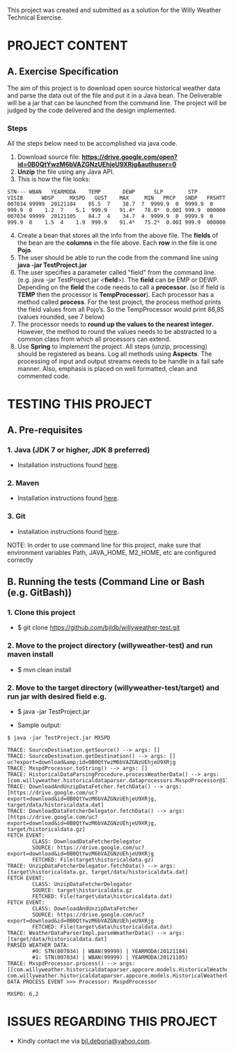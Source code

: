 This project was created and submitted as a solution for the Willy Weather Technical Exercise.

# PROJECT CONTENT

## A. Exercise Specification

The aim of this project is to download open source historical weather data and parse the data out of the file and put it in a
Java bean. The Deliverable will be a jar that can be launched from the command line. The project will be judged by the
code delivered and the design implemented. 

### Steps

All the steps below need to be accomplished via java code.

  1. Download source file: **https://drive.google.com/open?id=0B0QtYwzM6bVAZGNzUEhjeU9XRjg&authuser=0**
  2. **Unzip** the file using any Java API.
  3. This is how the file looks:
  
```  
STN--- WBAN   YEARMODA    TEMP       DEWP      SLP        STP       VISIB      WDSP     MXSPD   GUST    MAX     MIN   PRCP   SNDP   FRSHTT
007034 99999  20121104    85.5  7    38.7  7  9999.9  0  9999.9  0  999.9  0    1.2  7    5.1  999.9    91.4*   78.8*  0.00I 999.9  000000
007034 99999  20121105    84.7  4    34.7  4  9999.9  0  9999.9  0  999.9  0    1.5  4    1.9  999.9    91.4*   75.2*  0.00I 999.9  000000
```

  4. Create a bean that stores all the info from the above file. The **fields** of the bean are the **columns** in the file above. Each **row** in the file is one **Pojo**.
  5. The user should be able to run the code from the command line using **java -jar TestProject.jar**
  6. The user specifies a parameter called "field" from the command line. (e.g. java -jar TestProject.jar <**field**>). The **field** can be  EMP or DEWP. Depending on the **field** the code needs to call a **processor**. (so if field is **TEMP** then the processor is **TempProcessor**). Each processor has a method called **process**. For the test project, the process method prints the field values from all Pojo’s. So the TempProcessor would print 86,85 (values rounded, see 7 below)
  7. The processor needs to **round up the values to the nearest integer**. However, the method to round the values needs to be abstracted to a common class from which all processors can extend.
  8. Use **Spring** to implement the project. All steps (unzip, processing) should be registered as beans. Log all methods using **Aspects**. The processing of input and output streams needs to be handle in a fail safe manner. Also, emphasis is placed on well formatted, clean and commented code.

# TESTING THIS PROJECT

## A. Pre-requisites

### 1. Java (JDK 7 or higher, JDK 8 preferred) 
  - Installation instructions found [here](http://docs.oracle.com/javase/7/docs/webnotes/install/windows/jdk-installation-windows.html).
### 2. Maven 
  - Installation instructions found [here](https://maven.apache.org/install.html).
### 3. Git 
  - Installation instructions found [here](https://www.atlassian.com/git/tutorials/install-git).
	
NOTE: In order to use command line for this project, make sure that environment variables Path, JAVA_HOME, M2_HOME, etc are configured correctly

## B. Running the tests (Command Line or Bash (e.g. GitBash))

### 1. Clone this project
  - $ git clone https://github.com/bjldb/willyweather-test.git
### 2. Move to the project directory (willyweather-test) and run maven install
  - $ mvn clean install
### 2. Move to the target directory (willyweather-test/target) and run jar with desired field e.g.
  - $ java -jar TestProject.jar **<field>**
  
  - Sample output:
```
$ java -jar TestProject.jar MXSPD

TRACE: SourceDestination.getSource() --> args: []
TRACE: SourceDestination.getDestination() --> args: []
uc?export=download&amp;id=0B0QtYwzM6bVAZGNzUEhjeU9XRjg
TRACE: MxspdProcessor.toString() --> args: []
TRACE: HistoricalDataParsingProcedure.processWeatherData() --> args: [com.willyweather.historicaldataparser.dataprocessors.MxspdProcessor@171beb3]
TRACE: DownloadAndUnzipDataFetcher.fetchData() --> args: [https://drive.google.com/uc?export=download&id=0B0QtYwzM6bVAZGNzUEhjeU9XRjg, target/data/historicaldata.dat]
TRACE: DownloadDataFetcherDelegator.fetchData() --> args: [https://drive.google.com/uc?export=download&id=0B0QtYwzM6bVAZGNzUEhjeU9XRjg, target/historicaldata.gz]
FETCH EVENT:
        CLASS: DownloadDataFetcherDelegator
        SOURCE: https://drive.google.com/uc?export=download&id=0B0QtYwzM6bVAZGNzUEhjeU9XRjg
        FETCHED: File(target\historicaldata.gz)
TRACE: UnzipDataFetcherDelegator.fetchData() --> args: [target\historicaldata.gz, target/data/historicaldata.dat]
FETCH EVENT:
        CLASS: UnzipDataFetcherDelegator
        SOURCE: target\historicaldata.gz
        FETCHED: File(target\data\historicaldata.dat)
FETCH EVENT:
        CLASS: DownloadAndUnzipDataFetcher
        SOURCE: https://drive.google.com/uc?export=download&id=0B0QtYwzM6bVAZGNzUEhjeU9XRjg
        FETCHED: File(target\data\historicaldata.dat)
TRACE: WeatherDataParserImpl.parseWeatherData() --> args: [target/data/historicaldata.dat]
PARSED WEATHER DATA:
        #0: STN(007034) | WBAN(99999) | YEARMODA(20121104)
        #1: STN(007034) | WBAN(99999) | YEARMODA(20121105)
TRACE: MxspdProcessor.process() --> args: [[com.willyweather.historicaldataparser.appcore.models.HistoricalWeatherData@1bb5034, com.willyweather.historicaldataparser.appcore.models.HistoricalWeatherData@1741d6d]]
DATA PROCESS EVENT >>> Processor: MxspdProcessor

MXSPD: 6,2
```
  
# ISSUES REGARDING THIS PROJECT

- Kindly contact me via bjl.deborja@yahoo.com.
